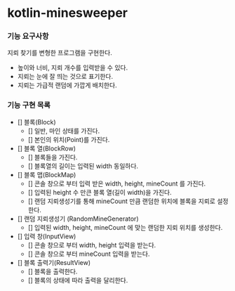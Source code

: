 # kotlin-minesweeper

### 기능 요구사항

지뢰 찾기를 변형한 프로그램을 구현한다.

- 높이와 너비, 지뢰 개수를 입력받을 수 있다.
- 지뢰는 눈에 잘 띄는 것으로 표기한다.
- 지뢰는 가급적 랜덤에 가깝게 배치한다.

### 기능 구현 목록

- [] 블록(Block)
    - [] 일반, 마인 상태를 가진다.
    - [] 본인의 위치(Point)를 가진다.
- [] 블록 열(BlockRow)
  - [] 블록들을 가진다.
  - [] 블록열의 길이는 입력된 width 동일하다.
- [] 블록 맵(BlockMap)
    - [] 콘솔 창으로 부터 입력 받은 width, height, mineCount 를 가진다.
    - [] 입력된 height 수 만큰 블록 열(길이 width)을 가진다.
    - [] 랜덤 지뢰생성기를 통해 mineCount 만큼 랜덤한 위치에 블록을 지뢰로 설정한다.
- [] 랜덤 지뢰생성기 (RandomMineGenerator)
  - [] 입력된 width, height, mineCount 에 맞는 랜덤한 지뢰 위치를 생성한다.
- [] 입력 창(InputView)
  - [] 콘솔 창으로 부터 width, height 입력을 받는다.
  - [] 콘솔 창으로 부터 mineCount 입력을 받는다.
- [] 블록 출력기(ResultView)
  - [] 블록을 출력한다.
  - [] 블록의 상태에 따라 출력을 달리한다.
